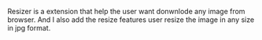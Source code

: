 Resizer is a extension that help the user want donwnlode any image from browser. And I also add the resize features user resize the image in any size in jpg format.
